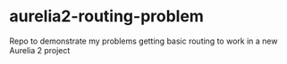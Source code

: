# aurelia2-routing-problem
Repo to demonstrate my problems getting basic routing to work in a new Aurelia 2 project
